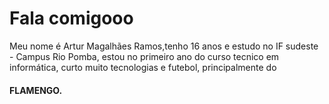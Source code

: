 # Fala comigooo
Meu nome é Artur Magalhães Ramos,tenho 16 anos e estudo no IF sudeste - Campus Rio Pomba, estou no primeiro ano do curso tecnico em informática, curto muito tecnologias e futebol,
principalmente do <h4>FLAMENGO.</h4>

